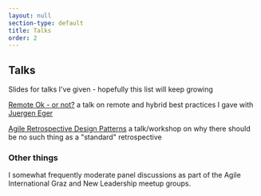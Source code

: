 ```yaml
---
layout: null
section-type: default
title: Talks
order: 2
---
```

## Talks

Slides for talks I've given - hopefully this list will keep growing

<i class="fas fa-comment"></i> [Remote Ok - or not?](https://docs.google.com/presentation/d/111tJWAObAWZ0Pdy9fZdt9fCFQPmaXwat/edit?usp=sharing&ouid=100816667553319429573&rtpof=true&sd=true) a talk on remote and hybrid best practices I gave with [Juergen Eger](https://www.linkedin.com/in/jegerat/)

<i class="fas fa-comment"></i> [Agile Retrospective Design Patterns](./slides/agile-retrospective-design-patterns.html) a talk/workshop on why there should be no such thing as a "standard" retrospective

### Other things

<i class="fas fa-people-group"></i> I somewhat frequently moderate panel discussions as part of the Agile International Graz and New Leadership meetup groups.
